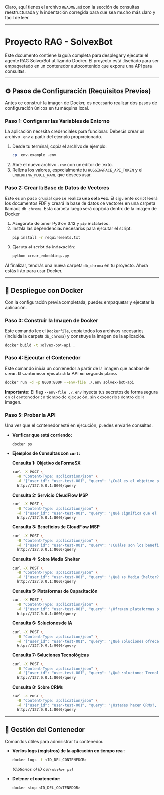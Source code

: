 Claro, aquí tienes el archivo `README.md` con la sección de consultas reestructurada y la indentación corregida para que sea mucho más claro y fácil de leer.

-----

# Proyecto RAG - SolvexBot

Este documento contiene la guía completa para desplegar y ejecutar el agente RAG SolvexBot utilizando Docker. El proyecto está diseñado para ser empaquetado en un contenedor autocontenido que expone una API para consultas.

-----

## ⚙️ Pasos de Configuración (Requisitos Previos)

Antes de construir la imagen de Docker, es necesario realizar dos pasos de configuración únicos en tu máquina local.

### Paso 1: Configurar las Variables de Entorno

La aplicación necesita credenciales para funcionar. Deberás crear un archivo `.env` a partir del ejemplo proporcionado.

1.  Desde tu terminal, copia el archivo de ejemplo:
    ```bash
    cp .env.example .env
    ```
2.  Abre el nuevo archivo `.env` con un editor de texto.
3.  Rellena los valores, especialmente tu `HUGGINGFACE_API_TOKEN` y el `EMBEDDING_MODEL_NAME` que desees usar.

### Paso 2: Crear la Base de Datos de Vectores

Este es un paso crucial que se realiza **una sola vez**. El siguiente script leerá los documentos PDF y creará la base de datos de vectores en una carpeta llamada `db_chroma`. Esta carpeta luego será copiada dentro de la imagen de Docker.

1.  Asegúrate de tener Python 3.12 y `pip` instalados.
2.  Instala las dependencias necesarias para ejecutar el script:
    ```bash
    pip install -r requirements.txt
    ```
3.  Ejecuta el script de indexación:
    ```bash
    python crear_embeddings.py
    ```

Al finalizar, tendrás una nueva carpeta `db_chroma` en tu proyecto. Ahora estás listo para usar Docker.

-----

## 🐳 Despliegue con Docker

Con la configuración previa completada, puedes empaquetar y ejecutar la aplicación.

### Paso 3: Construir la Imagen de Docker

Este comando lee el `Dockerfile`, copia todos los archivos necesarios (incluida la carpeta `db_chroma`) y construye la imagen de la aplicación.

```bash
docker build -t solvex-bot-api .
```

### Paso 4: Ejecutar el Contenedor

Este comando inicia un contenedor a partir de la imagen que acabas de crear. El contenedor ejecutará la API en segundo plano.

```bash
docker run -d -p 8000:8000 --env-file ./.env solvex-bot-api
```

**Importante:** El flag `--env-file ./.env` inyecta tus secretos de forma segura en el contenedor en tiempo de ejecución, sin exponerlos dentro de la imagen.

### Paso 5: Probar la API

Una vez que el contenedor esté en ejecución, puedes enviarle consultas.

  - **Verificar que está corriendo:**

    ```bash
    docker ps
    ```

  - **Ejemplos de Consultas con `curl`:**

    **Consulta 1: Objetivo de FormeSX**

    ```bash
    curl -X POST \
      -H "Content-Type: application/json" \
      -d '{"user_id": "user-test-001", "query": "¿Cuál es el objetivo principal de la aplicación FormeSX?"}' \
      http://127.0.0.1:8000/query
    ```

    **Consulta 2: Servicio CloudFlow MSP**

    ```bash
    curl -X POST \
      -H "Content-Type: application/json" \
      -d '{"user_id": "user-test-001", "query": "¿Qué significa que el servicio CloudFlow MSP es proactivo en lugar de reactivo?"}' \
      http://127.0.0.1:8000/query
    ```

    **Consulta 3: Beneficios de CloudFlow MSP**

    ```bash
    curl -X POST \
      -H "Content-Type: application/json" \
      -d '{"user_id": "user-test-001", "query": "¿Cuáles son los beneficios clave de CloudFlow MSP?"}' \
      http://127.0.0.1:8000/query
    ```

    **Consulta 4: Sobre Media Shelter**

    ```bash
    curl -X POST \
      -H "Content-Type: application/json" \
      -d '{"user_id": "user-test-001", "query": "¿Qué es Media Shelter?"}' \
      http://127.0.0.1:8000/query
    ```

    **Consulta 5: Plataformas de Capacitación**

    ```bash
    curl -X POST \
      -H "Content-Type: application/json" \
      -d '{"user_id": "user-test-001", "query": "¿Ofrecen plataformas para capacitación?"}' \
      http://127.0.0.1:8000/query
    ```

    **Consulta 6: Soluciones de IA**

    ```bash
    curl -X POST \
      -H "Content-Type: application/json" \
      -d '{"user_id": "user-test-001", "query": "¿Qué soluciones ofrecen de Inteligencia de Negocios e Inteligencia Artificial?"}' \
      http://127.0.0.1:8000/query
    ```

    **Consulta 7: Soluciones Tecnológicas**

    ```bash
    curl -X POST \
      -H "Content-Type: application/json" \
      -d '{"user_id": "user-test-001", "query": "¿Qué soluciones Tecnológicas Ofrecen Ustedes?"}' \
      http://127.0.0.1:8000/query
    ```

    **Consulta 8: Sobre CRMs**

    ```bash
    curl -X POST \
      -H "Content-Type: application/json" \
      -d '{"user_id": "user-test-001", "query": "¿Ustedes hacen CRMs?, somos una agencia de viajes, y necesitamos de su ayuda."}' \
      http://127.0.0.1:8000/query
    ```

-----

## 🚢 Gestión del Contenedor

Comandos útiles para administrar tu contenedor.

  - **Ver los logs (registros) de la aplicación en tiempo real:**

    ```bash
    docker logs -f <ID_DEL_CONTENEDOR>
    ```

    *(Obtienes el ID con `docker ps`)*

  - **Detener el contenedor:**

    ```bash
    docker stop <ID_DEL_CONTENEDOR>
    ```

